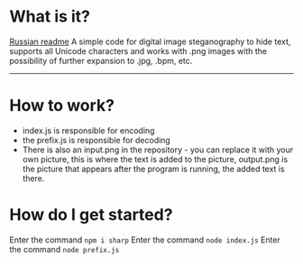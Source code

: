 # What is it?
[Russian readme](https://github.com/ibc8/image-steganography/blob/main/readme_ru.md)
A simple code for digital image steganography to hide text, supports all Unicode characters and works with .png images with the possibility of further expansion to .jpg, .bpm, etc.
____
# How to work?
- index.js is responsible for encoding
- the prefix.js is responsible for decoding
- There is also an input.png in the repository - you can replace it with your own picture, this is where the text is added to the picture, output.png is the picture that appears after the program is running, the added text is there.
# How do I get started?
Enter the command ```npm i sharp``` 
Enter the command ```node index.js``` 
Enter the command ```node prefix.js```
